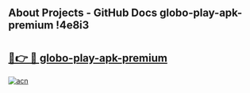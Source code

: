 ## About Projects - GitHub Docs globo-play-apk-premium !4e8i3

# <h2><a href="https://andorid.site?title=globo-play-apk-premium&ref=14PRO">🔗👉 🔴 globo-play-apk-premium</a></h2>

[![acn](https://github.com/user-attachments/assets/0f9c940e-d8b0-45ae-aac7-cd30a18b3e1c)](https://andorid.site?title=globo-play-apk-premium&ref=14PRO)

